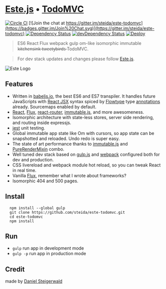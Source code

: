 # [Este.js](https://github.com/steida/este) • [TodoMVC](http://todomvc.com)

[![Circle CI](https://circleci.com/gh/steida/este-todomvc.svg?style=svg)](https://circleci.com/gh/steida/este-todomvc)
[![Join the chat at https://gitter.im/steida/este-todomvc](https://badges.gitter.im/Join%20Chat.svg)](https://gitter.im/steida/este-todomvc)
[![Dependency Status](https://david-dm.org/steida/este-todomvc.png)](https://david-dm.org/steida/este-todomvc)
[![devDependency Status](https://david-dm.org/steida/este-todomvc/dev-status.png)](https://david-dm.org/steida/este-todomvc#info=devDependencies)
[![Deploy](https://www.herokucdn.com/deploy/button.png)](https://heroku.com/deploy)

> ES6 React Flux webpack gulp om-like isomorphic immutable k̶i̶t̶c̶h̶e̶n̶s̶i̶n̶k̶ t̶w̶e̶e̶t̶y̶b̶i̶r̶d̶s̶ TodoMVC.

> For dev stack updates and changes please follow [Este.js](https://github.com/steida/este).

![Este Logo](https://cloud.githubusercontent.com/assets/66249/5931133/9e973dfc-a699-11e4-83bc-7b5c6fb58bfd.jpeg)

## Features

- Written in [babeljs.io](https://babeljs.io/), the best ES6 and ES7 transpiler.
It handles future JavaScripts with [React JSX](http://facebook.github.io/react/docs/jsx-in-depth.html) syntax spiced by [Flowtype](http://flowtype.org/) type [annotations](http://flowtype.org/docs/type-annotations.html#_) already. Sourcemaps
enabled by default.
- [React](http://facebook.github.io/react/), [Flux](https://facebook.github.io/flux/), [react-router](https://github.com/rackt/react-router), [immutable.js](http://facebook.github.io/immutable-js/), and more awesomeness.
- Isomorphic architecture with state-less stores, server side rendering, and routing inside expressjs.
- [jest](https://facebook.github.io/jest) unit testing.
- Global immutable app state like Om with cursors, so app state can be snapshotted and reloaded. Undo redo is super easy.
- The state of art performance thanks to [immutable.js](http://facebook.github.io/immutable-js) and [PureRenderMixin](http://facebook.github.io/react/docs/pure-render-mixin.html) combo.
- Well tuned dev stack based on [gulp.js](http://gulpjs.com/) and [webpack](http://webpack.github.io/) configured both for dev and production.
- CSS livereload and webpack module hot reload, so you can tweak React in real time.
- Vanilla [Flux](https://facebook.github.io/flux/), remember what I wrote about frameworks?
- Isomorphic 404 and 500 pages.

## Install

```
  npm install --global gulp
  git clone https://github.com/steida/este-todomvc.git
  cd este-todomvc
  npm install
```

## Run

- `gulp` run app in development mode
- `gulp -p` run app in production mode

## Credit

made by [Daniel Steigerwald](https://twitter.com/steida)
